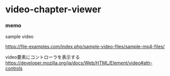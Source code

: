 # video-chapter-viewer



### memo

sample video

https://file-examples.com/index.php/sample-video-files/sample-mp4-files/


video要素にコントローラを表示する
https://developer.mozilla.org/ja/docs/Web/HTML/Element/video#attr-controls